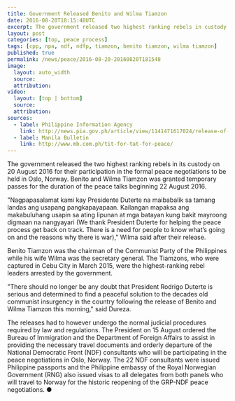 ```yaml
---
title: Government Released Benito and Wilma Tiamzon
date: 2016-08-20T18:15:48UTC
excerpt: The government released two highest ranking rebels in custody on 20 August 2016. Benito and Wilma Tiamzon was granted temporary passes for the duration of the peace talks beginning 22 August 2016.
layout: post
categories: [top, peace process]
tags: [cpp, npa, ndf, ndfp, tiamzon, benito tiamzon, wilma tiamzon]
published: true
permalink: /news/peace/2016-08-20-20160820T181548
image:
  layout: auto_width
  source: 
  attribution: 
video:
  layout: [top | bottom]
  source: 
  attribution: 
sources:
  - label: Philippine Information Agency
    link: http://news.pia.gov.ph/article/view/1141471617024/release-of-tiamzon-couple-proves-prrd-is-sincere
  - label: Manila Bulletin
    link: http://www.mb.com.ph/tit-for-tat-for-peace/
---
```


The government released the two highest ranking rebels in its custody on 20 August 2016 for their participation in the formal peace negotiations to be held in Oslo, Norway.
Benito and Wilma Tiamzon was granted temporary passes for the duration of the peace talks beginning 22 August 2016.

"Nagpapasalamat kami kay Presidente Duterte na maibabalik sa tamang landas ang usapang pangkapayapaan. Kailangan mapaksa ang makabuluhang usapin sa ating lipunan at mga batayan kung bakit mayroong digmaan na nangyayari (We thank President Duterte for helping the peace process get back on track. There is a need for people to know what’s going on and the reasons why there is war)," Wilma said after their release.

Benito Tiamzon was the chairman of the Communist Party of the Philippines while his wife Wilma was the secretary general.
The Tiamzons, who were captured in Cebu City in March 2015, were the highest-ranking rebel leaders arrested by the government.

"There should no longer be any doubt that President Rodrigo Duterte is serious and determined to find a peaceful solution to the decades old communist insurgency in the country following the release of Benito and Wilma Tiamzon this morning," said Dureza.

The releases had to however undergo the normal judicial procedures required by law and regulations.
The President on 15 August ordered the Bureau of Immigration and the Department of Foreign Affairs to assist in providing the necessary travel documents and orderly departure of the National Democratic Front (NDF) consultants who will be participating in the peace negotiations in Oslo, Norway.
The 22 NDF consultants were issued Philippine passports and the Philippine embassy of the Royal Norwegian Government (RNG) also issued visas to all delegates from both panels who will travel to Norway for the historic reopening of the GRP-NDF peace negotiations.
&#x25cf;
